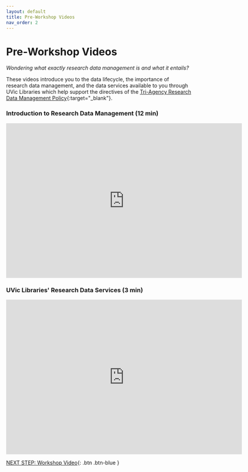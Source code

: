 ```yaml
---
layout: default
title: Pre-Workshop Videos
nav_order: 2
---
```

# Pre-Workshop Videos
_Wondering what exactly research data management is and what it entails?_ 
<br>

These videos introduce you to the data lifecycle, the importance of research data management, and the data services available to you through UVic Libraries which help support the directives of the [Tri-Agency Research Data Management Policy](https://science.gc.ca/eic/site/063.nsf/eng/h_97610.html){:target="_blank"}. <br>

### Introduction to Research Data Management (12 min)
<iframe height="420" width="640" allowfullscreen frameborder=0 src="https://echo360.ca/media/6e3d8a68-c5e5-4fdc-8e0b-e3733e5c0d49/public?autoplay=false&automute=false"></iframe>

### UVic Libraries' Research Data Services (3 min)
<iframe height="420" width="640" allowfullscreen frameborder=0 src="https://echo360.ca/media/53da9420-6dad-419a-954d-2765a8716371/public?autoplay=false&automute=false"></iframe>


[NEXT STEP: Workshop Video](workshop.html){: .btn .btn-blue }

